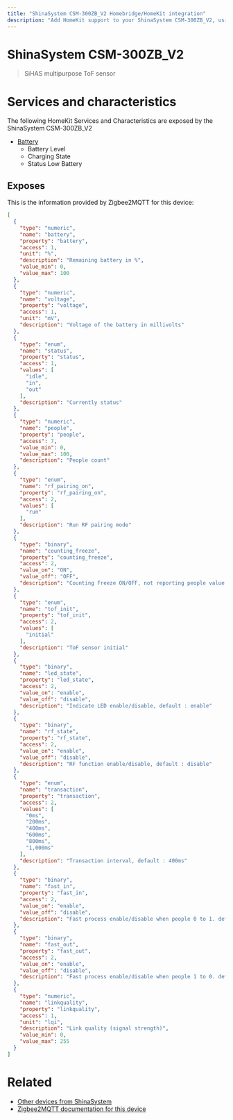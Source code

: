 ```yaml
---
title: "ShinaSystem CSM-300ZB_V2 Homebridge/HomeKit integration"
description: "Add HomeKit support to your ShinaSystem CSM-300ZB_V2, using Homebridge, Zigbee2MQTT and homebridge-z2m."
---
```

<!---
This file has been GENERATED using src/docgen/docgen.ts
DO NOT EDIT THIS FILE MANUALLY!
-->
# ShinaSystem CSM-300ZB_V2
> SiHAS multipurpose ToF sensor


# Services and characteristics
The following HomeKit Services and Characteristics are exposed by
the ShinaSystem CSM-300ZB_V2

* [Battery](../../battery.md)
  * Battery Level
  * Charging State
  * Status Low Battery



## Exposes

This is the information provided by Zigbee2MQTT for this device:

```json
[
  {
    "type": "numeric",
    "name": "battery",
    "property": "battery",
    "access": 1,
    "unit": "%",
    "description": "Remaining battery in %",
    "value_min": 0,
    "value_max": 100
  },
  {
    "type": "numeric",
    "name": "voltage",
    "property": "voltage",
    "access": 1,
    "unit": "mV",
    "description": "Voltage of the battery in millivolts"
  },
  {
    "type": "enum",
    "name": "status",
    "property": "status",
    "access": 1,
    "values": [
      "idle",
      "in",
      "out"
    ],
    "description": "Currently status"
  },
  {
    "type": "numeric",
    "name": "people",
    "property": "people",
    "access": 7,
    "value_min": 0,
    "value_max": 100,
    "description": "People count"
  },
  {
    "type": "enum",
    "name": "rf_pairing_on",
    "property": "rf_pairing_on",
    "access": 2,
    "values": [
      "run"
    ],
    "description": "Run RF pairing mode"
  },
  {
    "type": "binary",
    "name": "counting_freeze",
    "property": "counting_freeze",
    "access": 2,
    "value_on": "ON",
    "value_off": "OFF",
    "description": "Counting Freeze ON/OFF, not reporting people value when is ON"
  },
  {
    "type": "enum",
    "name": "tof_init",
    "property": "tof_init",
    "access": 2,
    "values": [
      "initial"
    ],
    "description": "ToF sensor initial"
  },
  {
    "type": "binary",
    "name": "led_state",
    "property": "led_state",
    "access": 2,
    "value_on": "enable",
    "value_off": "disable",
    "description": "Indicate LED enable/disable, default : enable"
  },
  {
    "type": "binary",
    "name": "rf_state",
    "property": "rf_state",
    "access": 2,
    "value_on": "enable",
    "value_off": "disable",
    "description": "RF function enable/disable, default : disable"
  },
  {
    "type": "enum",
    "name": "transaction",
    "property": "transaction",
    "access": 2,
    "values": [
      "0ms",
      "200ms",
      "400ms",
      "600ms",
      "800ms",
      "1,000ms"
    ],
    "description": "Transaction interval, default : 400ms"
  },
  {
    "type": "binary",
    "name": "fast_in",
    "property": "fast_in",
    "access": 2,
    "value_on": "enable",
    "value_off": "disable",
    "description": "Fast process enable/disable when people 0 to 1. default : enable"
  },
  {
    "type": "binary",
    "name": "fast_out",
    "property": "fast_out",
    "access": 2,
    "value_on": "enable",
    "value_off": "disable",
    "description": "Fast process enable/disable when people 1 to 0. default : enable"
  },
  {
    "type": "numeric",
    "name": "linkquality",
    "property": "linkquality",
    "access": 1,
    "unit": "lqi",
    "description": "Link quality (signal strength)",
    "value_min": 0,
    "value_max": 255
  }
]
```

# Related
* [Other devices from ShinaSystem](../index.md#shinasystem)
* [Zigbee2MQTT documentation for this device](https://www.zigbee2mqtt.io/devices/CSM-300ZB_V2.html)